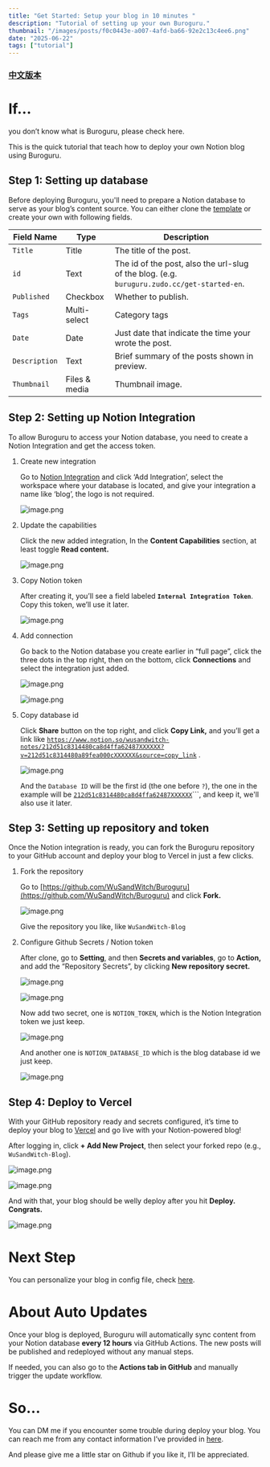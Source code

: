 ```yaml
---
title: "Get Started: Setup your blog in 10 minutes "
description: "Tutorial of setting up your own Buroguru."
thumbnail: "/images/posts/f0c0443e-a007-4afd-ba66-92e2c13c4ee6.png"
date: "2025-06-22"
tags: ["tutorial"]
---
```


### [中文版本](https://buroguru.zudo.cc/posts/get-started-zh)


# If…


you don’t know what is Buroguru, please check here.


This is the quick tutorial that teach how to deploy your own Notion blog using Buroguru.


## Step 1: Setting up database


Before deploying Buroguru, you'll need to prepare a Notion database to serve as your blog’s content source. You can either clone the [template](/21ad51c831448068b621f3b5def5dd2d) or create your own with following fields.


| Field Name    | Type          | Description                                                                                 |
| ------------- | ------------- | ------------------------------------------------------------------------------------------- |
| `Title`       | Title         | The title of the post.                                                                      |
| `id`          | Text          | The id of the post, also the url-slug of the blog. (e.g. `buruguru.zudo.cc/get-started-en`. |
| `Published`   | Checkbox      | Whether to publish.                                                                         |
| `Tags`        | Multi-select  | Category tags                                                                               |
| `Date`        | Date          | Just date that indicate the time your wrote the post.                                       |
| `Description` | Text          | Brief summary of the posts shown in preview.                                                |
| `Thumbnail`   | Files & media | Thumbnail image.                                                                            |


## Step 2: Setting up Notion Integration


To allow Buroguru to access your Notion database, you need to create a Notion Integration and get the access token.

1. Create new integration

	Go to [Notion Integration](https://www.notion.so/profile/integrations) and click ‘Add Integration’, select the workspace where your database is located, and give your integration a name like ‘blog’, the logo is not required.


	![image.png](/images/posts/429ca2fd-10a3-42d7-ba11-9305e344039d.png)

2. Update the capabilities

	Click the new added integration, In the **Content Capabilities** section, at least toggle **Read content.**


	![image.png](/images/posts/490a94e3-da21-465c-9ce2-da91fa99efc6.png)

3. Copy Notion token

	After creating it, you’ll see a field labeled **`Internal Integration Token`**. Copy this token, we’ll use it later.


	![image.png](/images/posts/72366c7b-755a-48ea-9f16-f33a11620244.png)

4. Add connection

	Go back to the Notion database you create earlier in “full page”, click the three dots in the top right, then on the bottom, click **Connections** and select the integration just added.


	![image.png](/images/posts/fa19c23f-61cd-44a3-96cd-de43da888e5f.png)


	![image.png](/images/posts/cd2a4db9-aaf1-4bf8-87ec-e878febf072c.png)

5. Copy database id

	Click **Share** button on the top right, and click **Copy Link,** and you’ll get a link like [`https://www.notion.so/wusandwitch-notes/212d51c8314480ca8d4ffa62487XXXXXX?v=212d51c8314480a89fea000cXXXXXX&source=copy_link`](https://www.notion.so/wusandwitch-notes/212d51c8314480ca8d4ffa624873e734?v=212d51c8314480a89fea000c43f4e73f) .


	![image.png](/images/posts/ddc01244-68a6-46d8-ad94-499a7e388ca7.png)


	And the `Database ID` will be the first id (the one before `?`), the one in the example will be  [`212d51c8314480ca8d4ffa62487XXXXXX`](https://www.notion.so/wusandwitch-notes/212d51c8314480ca8d4ffa624873e734?v=212d51c8314480a89fea000c43f4e73f)```, and keep it, we'll also use it later.


## Step 3: Setting up repository and token


Once the Notion integration is ready, you can fork the Buroguru repository to your GitHub account and deploy your blog to Vercel in just a few clicks.

1. Fork the repository

	Go to [https://github.com/WuSandWitch/Buroguru](https://github.com/WuSandWitch/Buroguru) and click **Fork.**


	![image.png](/images/posts/de13a0af-fa95-4eaf-83bf-364d7f64dc98.png)


	Give the repository you like, like `WuSandWitch-Blog`

2. Configure Github Secrets /  Notion token

	After clone, go to **Setting**, and then **Secrets and variables**, go to **Action,** and add the “Repository Secrets”, by clicking **New repository secret.**


	![image.png](/images/posts/1fe6d050-8bbc-45c3-bec3-9d88b1b67b4f.png)


	![image.png](/images/posts/e88d6aae-ae19-4f14-8518-5ba340889122.png)


	Now add two secret, one is `NOTION_TOKEN`, which is the Notion Integration token we just keep.


	![image.png](/images/posts/d9615204-fa5e-4a06-8416-9fbd8980c8a0.png)


	And another one is `NOTION_DATABASE_ID` which is the blog database id we just keep.


	![image.png](/images/posts/c7831017-b5ab-4b89-b00b-c346c68b9cf1.png)


## Step 4: Deploy to Vercel


With your GitHub repository ready and secrets configured, it’s time to deploy your blog to [Vercel](https://vercel.com/) and go live with your Notion-powered blog!


After logging in, click **+ Add New Project**, then select your forked repo (e.g., `WuSandWitch-Blog`).


![image.png](/images/posts/f6fbf3bd-be45-4066-9f72-c09709dc11e2.png)


![image.png](/images/posts/a9028177-1704-49b1-a22e-93bdd96ee0d7.png)


And with that, your blog should be welly deploy after you hit **Deploy. Congrats.**


![image.png](/images/posts/f324e2bd-762b-4484-8a25-2f54a4ffb8ce.png)


# Next Step


You can personalize your blog in config file, check [here](https://buroguru.zudo.cc/posts/config-guide-en).


# About Auto Updates


Once your blog is deployed, Buroguru will automatically sync content from your Notion database **every 12 hours** via GitHub Actions. The new posts will be published and redeployed without any manual steps.


If needed, you can also go to the **Actions tab in GitHub** and manually trigger the update workflow.


# So…


You can DM me if you encounter some trouble during deploy your blog. You can reach me from any contact information I’ve provided in [here](https://wusandwitch.zudo.cc/).


And please give me a little star on Github if you like it, I’ll be appreciated.

